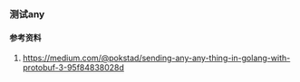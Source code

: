 ### 测试any

#### 参考资料
1. https://medium.com/@pokstad/sending-any-any-thing-in-golang-with-protobuf-3-95f84838028d
